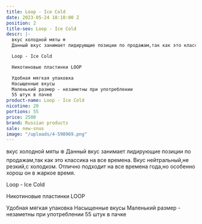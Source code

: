 ```yaml
---
title: Loop - Ice Cold
date: 2023-05-24 18:10:00 Z
position: 2
title-seo: Loop - Ice Cold
descr: |-
  вкус холодной мяты ❄️
  Данный вкус занимает лидирующие позиции по продажам,так как это классика на все времена. Вкус нейтральный,не резкий,с холодком. Отлично подходит на все времена года,но особенно хорош он в жаркое время.

  Loop - Ice Cold

  Никотиновые пластинки LOOP

  Удобная мягкая упаковка
  Насыщенные вкусы
  Маленький размер - незаметны при употреблении
  55 штук в пачке
product-name: Loop - Ice Cold
nicotine: 20
portions: 55
price: 2500
brand: Russian products
sale: new-snus
image: "/uploads/4-598969.png"
---
```


вкус холодной мяты ❄️
Данный вкус занимает лидирующие позиции по продажам,так как это классика на все времена. Вкус нейтральный,не резкий,с холодком. Отлично подходит на все времена года,но особенно хорош он в жаркое время.

Loop - Ice Cold

Никотиновые пластинки LOOP

Удобная мягкая упаковка
Насыщенные вкусы
Маленький размер - незаметны при употреблении
55 штук в пачке